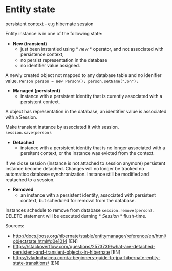# Entity state

persistent context - e.g hibernate session

Entity instance is in one of the following state:
- **New (transient)**
	- just been instantied using * *new* * operator, and not associated with persistence context,
	- no persist representation in the database
	- no identifier value assigned.

A newly created object not mapped to any database table and no idenifier value.
`Person person = new Person();
 person.setName("Jon");`

- **Managed (persistent)**
	- instance with a persistent identity that is curently associated with a persistent context.

A object has representation in the database, an identifier value is associated with a Session.

Make transient instance by associated it with session.
`session.save(person)`.

- **Detached**
    - instance with a persistent identity that is no longer associated with a persitent context, or the instance was evicted from the context.

If we close session (instance is not attached to session anymore) persistent instance become detached. Changes will no longer be tracked no automatioc database synchronization.
 Instance still be modified and reatached to a session.

- **Removed**
	- an instance with a persistent identity, associated with persistent context, but scheduled for removal from the database.

Instances schedule to remove from database `session.remove(person)`. DELETE statement will be executed durning * *Session* * flush-time.

Sources: 
 - http://docs.jboss.org/hibernate/stable/entitymanager/reference/en/html/objectstate.html#d0e1014 [EN]
 - https://stackoverflow.com/questions/2573739/what-are-detached-persistent-and-transient-objects-in-hibernate [EN]
 - https://vladmihalcea.com/a-beginners-guide-to-jpa-hibernate-entity-state-transitions/ [EN]